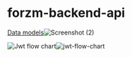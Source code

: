 # forzm-backend-api
[Data models](http://url/to/image.jpg)![Screenshot (2)](https://user-images.githubusercontent.com/71728683/127733968-975ed1bc-a38a-45be-a36f-b3845ebb5364.png)


![Jwt flow chart](http://url/to/image.jpg)![jwt-flow-chart](https://user-images.githubusercontent.com/71728683/127735215-4bac9850-87e9-44d9-a354-363b1dfccb16.png)

